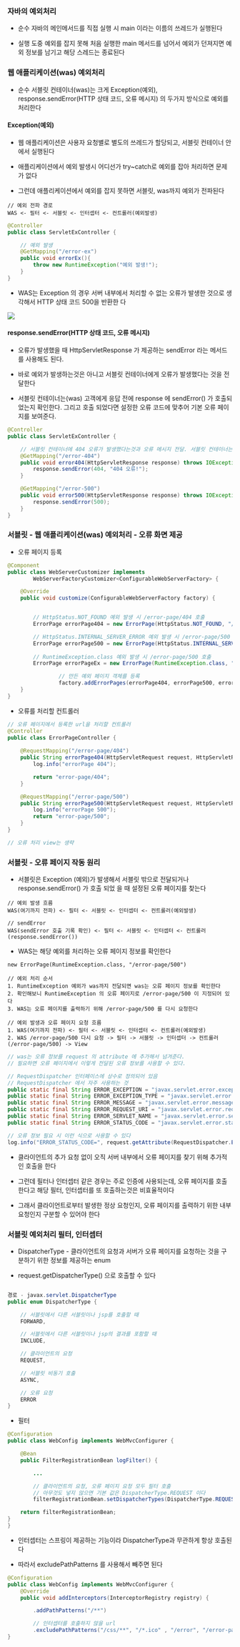 ### 자바의 예외처리

* 순수 자바의 메인메서드를 직접 실행 시 main 이라는 이름의 쓰레드가 실행된다

* 실행 도중 예외를 잡지 못해 처음 실행한 main 메서드를 넘어서 예외가 던져지면 예외 정보를 남기고 해당 스레드는 종료된다


### 웹 애플리케이션(was) 예외처리

* 순수 서블릿 컨테이너(was)는 크게 Exception(예외), response.sendError(HTTP 상태 코드, 오류 메시지) 의 두가지 방식으로 예외를 처리한다

#### Exception(예외)

* 웹 애플리케이션은 사용자 요청별로 별도의 쓰레드가 할당되고, 서블릿 컨테이너 안에서 실행된다

* 애플리케이션에서 예외 발생시 어디선가 try~catch로 예외를 잡아 처리하면 문제가 없다

* 그런데 애플리케이션에서 예외를 잡지 못하면 서블릿, was까지 예외가 전파된다

```
// 예외 전파 경로
WAS <- 필터 <- 서블릿 <- 인터셉터 <- 컨트롤러(예외발생)
```

```java
@Controller
public class ServletExController {

    // 예외 발생
    @GetMapping("/error-ex")
    public void errorEx(){
        throw new RuntimeException("예외 발생!");
    }
}
```

* WAS는 Exception 의 경우 서버 내부에서 처리할 수 없는 오류가 발생한 것으로 생각해서 HTTP 상태 코드 500을 반환한
다

<image src="https://github.com/user-attachments/assets/c3f62a4e-9eac-4af8-80c6-1f77fef03939">


#### response.sendError(HTTP 상태 코드, 오류 메시지)

* 오류가 발생했을 때 HttpServletResponse 가 제공하는 sendError 라는 메서드를 사용해도 된다. 

* 바로 예외가 발생하는것은 아니고 서블릿 컨테이너에게 오류가 발생했다는 것을 전달한다

* 서블릿 컨테이너는(was) 고객에게 응답 전에 response 에 sendError() 가 호출되었는지 확인한다. 그리고 호출
되었다면 설정한 오류 코드에 맞추어 기본 오류 페이지를 보여준다.

```java
@Controller
public class ServletExController {

    // 서블릿 컨테이너에 404 오류가 발생했다는것과 오류 메시지 전달. 서블릿 컨테이너는 기본 404 에러 페이지 보여줌
    @GetMapping("/error-404")
    public void error404(HttpServletResponse response) throws IOException {
        response.sendError(404, "404 오류!");
    }

    @GetMapping("/error-500")
    public void error500(HttpServletResponse response) throws IOException {
        response.sendError(500);
    }
}
```

### 서블릿 - 웹 애플리케이션(was) 예외처리 - 오류 화면 제공

* 오류 페이지 등록

```java
@Component
public class WebServerCustomizer implements
        WebServerFactoryCustomizer<ConfigurableWebServerFactory> {

    @Override
    public void customize(ConfigurableWebServerFactory factory) {


        // HttpStatus.NOT_FOUND 예외 발생 시 /error-page/404 호출
        ErrorPage errorPage404 = new ErrorPage(HttpStatus.NOT_FOUND, "/error-page/404");

        // HttpStatus.INTERNAL_SERVER_ERROR 예외 발생 시 /error-page/500 호출
        ErrorPage errorPage500 = new ErrorPage(HttpStatus.INTERNAL_SERVER_ERROR, "/error-page/500");
        
        // RuntimeException.class 예외 발생 시 /error-page/500 호출
        ErrorPage errorPageEx = new ErrorPage(RuntimeException.class, "/errorpage/ 500");

                // 만든 예외 페이지 객체를 등록
                factory.addErrorPages(errorPage404, errorPage500, errorPageEx);
    }
}
```

* 오류를 처리할 컨트롤러

```java
// 오류 페이지에서 등록한 url을 처리할 컨트롤러
@Controller
public class ErrorPageController {
    
    @RequestMapping("/error-page/404")
    public String errorPage404(HttpServletRequest request, HttpServletResponse response) {
        log.info("errorPage 404");

        return "error-page/404";
    }

    @RequestMapping("/error-page/500")
    public String errorPage500(HttpServletRequest request, HttpServletResponse response) {
        log.info("errorPage 500");
        return "error-page/500";
    }
}

// 오류 처리 view는 생략
```

### 서블릿 - 오류 페이지 작동 원리

* 서블릿은 Exception (예외)가 발생해서 서블릿 밖으로 전달되거나 response.sendError() 가 호출 되었
을 때 설정된 오류 페이지를 찾는다

```
// 예외 발생 흐름
WAS(여기까지 전파) <- 필터 <- 서블릿 <- 인터셉터 <- 컨트롤러(예외발생)

// sendError
WAS(sendError 호출 기록 확인) <- 필터 <- 서블릿 <- 인터셉터 <- 컨트롤러(response.sendError())
```

* WAS는 해당 예외를 처리하는 오류 페이지 정보를 확인한다
```
new ErrorPage(RuntimeException.class, "/error-page/500")
```

```
// 예외 처리 순서
1. RuntimeException 예외가 was까지 전달되면 was는 오류 페이지 정보를 확인한다  
2. 확인해보니 RuntimeException 의 오류 페이지로 /error-page/500 이 지정되어 있다
3. WAS는 오류 페이지를 출력하기 위해 /error-page/500 를 다시 요청한다

// 예외 발생과 오류 페이지 요청 흐름
1. WAS(여기까지 전파) <- 필터 <- 서블릿 <- 인터셉터 <- 컨트롤러(예외발생)
2. WAS /error-page/500 다시 요청 -> 필터 -> 서블릿 -> 인터셉터 -> 컨트롤러(/error-page/500) -> View
```
```java
// was는 오류 정보를 request 의 attribute 에 추가해서 넘겨준다.
// 필요하면 오류 페이지에서 이렇게 전달된 오류 정보를 사용할 수 있다.

// RequestDispatcher 인터페이스에 상수로 정의되어 있음
// RequestDispatcher 에서 자주 사용하는 것
public static final String ERROR_EXCEPTION = "javax.servlet.error.exception";
public static final String ERROR_EXCEPTION_TYPE = "javax.servlet.error.exception_type";
public static final String ERROR_MESSAGE = "javax.servlet.error.message";
public static final String ERROR_REQUEST_URI = "javax.servlet.error.request_uri";
public static final String ERROR_SERVLET_NAME = "javax.servlet.error.servlet_name";
public static final String ERROR_STATUS_CODE = "javax.servlet.error.status_code";

// 오류 정보 필요 시 이런 식으로 사용할 수 있다
log.info("ERROR_STATUS_CODE=", request.getAttribute(RequestDispatcher.ERROR_STATUS_CODE));
```
* 클라이언트의 추가 요청 없이 오직 서버 내부에서 오류 페이지를 찾기 위해 추가적인 호출을 한다

* 그런데 필터나 인터셉터 같은 경우는 주로 인증에 사용되는데, 오류 페이지를 호출한다고 해당 필터, 인터셉터를 또 호출하는것은 비효율적이다

* 그래서 클라이언트로부터 발생한 정상 요청인지, 오류 페이지를 출력하기 위한 내부 요청인지 구분할 수 있어야 한다


### 서블릿 예외처리 필터, 인터셉터 

* DispatcherType - 클라이언트의 요청과 서버가 오류 페이지를 요청하는 것을 구분하기 위한 정보를 제공하는 enum

* request.getDispatcherType() 으로 호출할 수 있다

```java

경로 - javax.servlet.DispatcherType
public enum DispatcherType {

    // 서블릿에서 다른 서블릿이나 jsp를 호출할 때
    FORWARD,

    // 서블릿에서 다른 서블릿이나 jsp의 결과를 포함할 때
    INCLUDE,

    // 클라이언트의 요청
    REQUEST,

    // 서블릿 비동기 호출
    ASYNC,

    // 오류 요청
    ERROR
}
```

* 필터

```java
@Configuration
public class WebConfig implements WebMvcConfigurer {

    @Bean
    public FilterRegistrationBean logFilter() {

        ...

        // 클라이언트의 요청, 오류 페이지 요청 모두 필터 호출
        // 아무것도 넣지 않으면 기본 값은 DispatcherType.REQUEST 이다
        filterRegistrationBean.setDispatcherTypes(DispatcherType.REQUEST, DispatcherType.ERROR);

    return filterRegistrationBean;
}
}
```

* 인터셉터는 스프링이 제공하는 기능이라 DispatcherType과 무관하게 항상 호출된다

* 따라서 excludePathPatterns 를 사용해서 빼주면 된다

```java
@Configuration
public class WebConfig implements WebMvcConfigurer {
    @Override
    public void addInterceptors(InterceptorRegistry registry) {

        .addPathPatterns("/**")

        // 인터셉터를 호출하지 않을 url 
        .excludePathPatterns("/css/**", "/*.ico" , "/error", "/error-page/**" //오류 페이지 경로);
}
```
